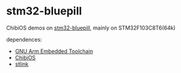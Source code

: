 stm32-bluepill
===

ChibiOS demos on [stm32-bluepill](http://wiki.stm32duino.com/index.php?title=Blue_Pill), mainly on STM32F103C8T6(64k)

dependences:

* [GNU Arm Embedded Toolchain](https://developer.arm.com/open-source/gnu-toolchain/gnu-rm)
* [ChibiOS](http://www.chibios.org)
* [stlink](https://github.com/texane/stlink)
